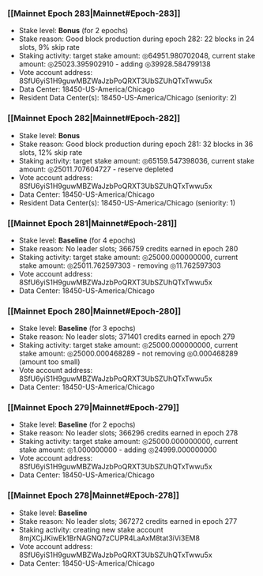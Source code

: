 ### [[Mainnet Epoch 283|Mainnet#Epoch-283]]
* Stake level: **Bonus** (for 2 epochs)
* Stake reason: Good block production during epoch 282: 22 blocks in 24 slots, 9% skip rate
* Staking activity: target stake amount: ◎64951.980702048, current stake amount: ◎25023.395902910 - adding ◎39928.584799138
* Vote account address: 8SfU6yiS1H9guwMBZWaJzbPoQRXT3UbSZUhQTxTwwu5x
* Data Center: 18450-US-America/Chicago
* Resident Data Center(s): 18450-US-America/Chicago (seniority: 2)
### [[Mainnet Epoch 282|Mainnet#Epoch-282]]
* Stake level: **Bonus**
* Stake reason: Good block production during epoch 281: 32 blocks in 36 slots, 12% skip rate
* Staking activity: target stake amount: ◎65159.547398036, current stake amount: ◎25011.707604727 - reserve depleted
* Vote account address: 8SfU6yiS1H9guwMBZWaJzbPoQRXT3UbSZUhQTxTwwu5x
* Data Center: 18450-US-America/Chicago
* Resident Data Center(s): 18450-US-America/Chicago (seniority: 1)
### [[Mainnet Epoch 281|Mainnet#Epoch-281]]
* Stake level: **Baseline** (for 4 epochs)
* Stake reason: No leader slots; 366759 credits earned in epoch 280
* Staking activity: target stake amount: ◎25000.000000000, current stake amount: ◎25011.762597303 - removing ◎11.762597303
* Vote account address: 8SfU6yiS1H9guwMBZWaJzbPoQRXT3UbSZUhQTxTwwu5x
* Data Center: 18450-US-America/Chicago
### [[Mainnet Epoch 280|Mainnet#Epoch-280]]
* Stake level: **Baseline** (for 3 epochs)
* Stake reason: No leader slots; 371401 credits earned in epoch 279
* Staking activity: target stake amount: ◎25000.000000000, current stake amount: ◎25000.000468289 - not removing ◎0.000468289 (amount too small)
* Vote account address: 8SfU6yiS1H9guwMBZWaJzbPoQRXT3UbSZUhQTxTwwu5x
* Data Center: 18450-US-America/Chicago
### [[Mainnet Epoch 279|Mainnet#Epoch-279]]
* Stake level: **Baseline** (for 2 epochs)
* Stake reason: No leader slots; 366296 credits earned in epoch 278
* Staking activity: target stake amount: ◎25000.000000000, current stake amount: ◎1.000000000 - adding ◎24999.000000000
* Vote account address: 8SfU6yiS1H9guwMBZWaJzbPoQRXT3UbSZUhQTxTwwu5x
* Data Center: 18450-US-America/Chicago
### [[Mainnet Epoch 278|Mainnet#Epoch-278]]
* Stake level: **Baseline**
* Stake reason: No leader slots; 367272 credits earned in epoch 277
* Staking activity: creating new stake account 8mjXCjJKiwEk1BrNAGNQ7zCUPR4LaAxM8tat3iVi3EM8
* Vote account address: 8SfU6yiS1H9guwMBZWaJzbPoQRXT3UbSZUhQTxTwwu5x
* Data Center: 18450-US-America/Chicago